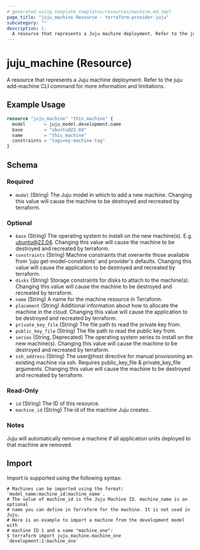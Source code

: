 ```yaml
---
# generated using template templates/resources/machine.md.tmpl
page_title: "juju_machine Resource - terraform-provider-juju"
subcategory: ""
description: |-
  A resource that represents a Juju machine deployment. Refer to the juju add-machine CLI command for more information and limitations.
---
```


# juju_machine (Resource)

A resource that represents a Juju machine deployment. Refer to the juju add-machine CLI command for more information and limitations.

## Example Usage
```terraform
resource "juju_machine" "this_machine" {
  model       = juju_model.development.name
  base        = "ubuntu@22.04"
  name        = "this_machine"
  constraints = "tags=my-machine-tag"
}
```

<!-- schema generated by tfplugindocs -->
## Schema

### Required

- `model` (String) The Juju model in which to add a new machine. Changing this value will cause the machine to be destroyed and recreated by terraform.

### Optional

- `base` (String) The operating system to install on the new machine(s). E.g. ubuntu@22.04. Changing this value will cause the machine to be destroyed and recreated by terraform.
- `constraints` (String) Machine constraints that overwrite those available from 'juju get-model-constraints' and provider's defaults. Changing this value will cause the application to be destroyed and recreated by terraform.
- `disks` (String) Storage constraints for disks to attach to the machine(s). Changing this value will cause the machine to be destroyed and recreated by terraform.
- `name` (String) A name for the machine resource in Terraform.
- `placement` (String) Additional information about how to allocate the machine in the cloud. Changing this value will cause the application to be destroyed and recreated by terraform.
- `private_key_file` (String) The file path to read the private key from.
- `public_key_file` (String) The file path to read the public key from.
- `series` (String, Deprecated) The operating system series to install on the new machine(s). Changing this value will cause the machine to be destroyed and recreated by terraform.
- `ssh_address` (String) The user@host directive for manual provisioning an existing machine via ssh. Requires public_key_file & private_key_file arguments. Changing this value will cause the machine to be destroyed and recreated by terraform.

### Read-Only

- `id` (String) The ID of this resource.
- `machine_id` (String) The id of the machine Juju creates.

### Notes

Juju will automatically remove a machine if all application units deployed to that machine are removed.


## Import

Import is supported using the following syntax:

```shell
# Machines can be imported using the format: `model_name:machine_id:machine_name`.
# The value of machine_id is the Juju Machine ID. machine_name is an optional 
# name you can define in Terraform for the machine. It is not used in Juju.
# Here is an example to import a machine from the development model with 
# machine ID 1 and a name "machine_one":
$ terraform import juju_machine.machine_one `development:1:machine_one`
```
